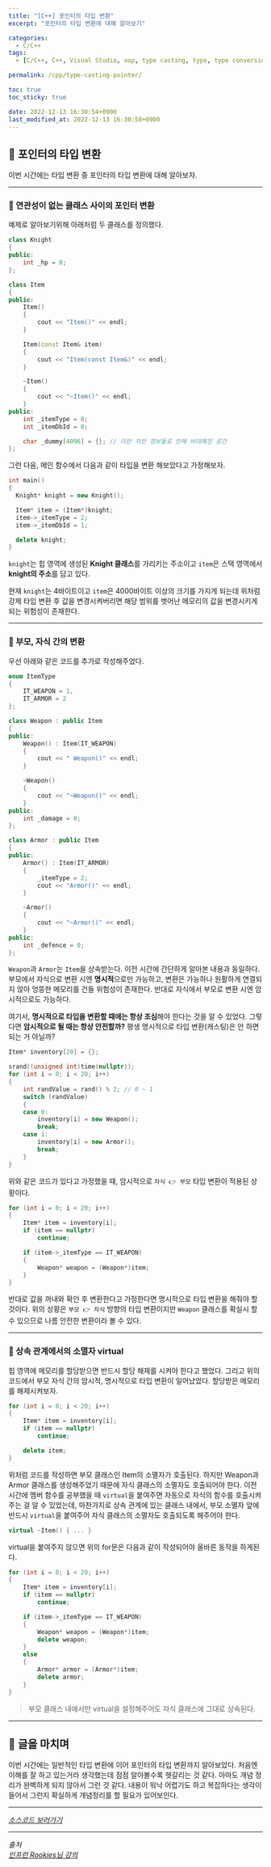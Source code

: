 ```yaml
---
title: "[C++] 포인터의 타입 변환"
excerpt: "포인터의 타입 변환에 대해 알아보기"

categories:
  - C/C++
tags:
  - [C/C++, C++, Visual Studio, oop, type casting, type, type conversion, pointer]

permalink: /cpp/type-casting-pointer/

toc: true
toc_sticky: true

date: 2022-12-13 16:30:54+0900
last_modified_at: 2022-12-13 16:30:58+0900
---
```

 
## 👻 포인터의 타입 변환
이번 시간에는 타입 변환 중 포인터의 타입 변환에 대해 알아보자.

***

### 🌱 연관성이 없는 클래스 사이의 포인터 변환
예제로 알아보기위해 아래처럼 두 클래스를 정의했다.

```c++
class Knight
{
public:
    int _hp = 0;
};

class Item
{
public:
    Item()
    {
        cout << "Item()" << endl;
    }

    Item(const Item& item)
    {
        cout << "Item(const Item&)" << endl;
    }

    ~Item()
    {
        cout << "~Item()" << endl;
    }
public:
    int _itemType = 0;
    int _itemDbId = 0;

    char _dummy[4096] = {}; // 이런 저런 정보들로 인해 비대해진 공간
};
```

그런 다음, 메인 함수에서 다음과 같이 타입을 변환 해보았다고 가정해보자.

```c++
int main()
{
  Knight* knight = new Knight();

  Item* item = (Item*)knight;
  item->_itemType = 2;
  item->_itemDbId = 1;

  delete knight;
}
```

``` knight ```는 힙 영역에 생성된 **Knight 클래스**를 가리키는 주소이고 ``` item ```은 스택 영역에서 **knight의 주소**를 담고 있다.

현재 ``` knight ```는 4바이트이고 ``` item ```은 4000바이트 이상의 크기를 가지게 되는데 위처럼 강제 타입 변환 후 값을 변경시켜버리면 해당 범위를 벗어난 메모리의 값을 변경시키게 되는 위험성이 존재한다.

***

### 🌱 부모, 자식 간의 변환
우선 아래와 같은 코드를 추가로 작성해주었다.

```c++
enum ItemType
{
    IT_WEAPON = 1,
    IT_ARMOR = 2
};

class Weapon : public Item
{
public:
    Weapon() : Item(IT_WEAPON)
    {
        cout << " Weapon()" << endl;
    }

    ~Weapon()
    {
        cout << "~Weapon()" << endl;
    }
public:
    int _damage = 0;
};

class Armor : public Item
{
public:
    Armor() : Item(IT_ARMOR)
    {
        _itemType = 2;
        cout << "Armor()" << endl;
    }

    ~Armor()
    {
        cout << "~Armor()" << endl;
    }
public:
    int _defence = 0;
};
```

``` Weapon ```과 ``` Armor ```는 ``` Item ```을 상속받는다. 이전 시간에 간단하게 알아본 내용과 동일하다. 부모에서 자식으로 변환 시엔 **명시적**으로만 가능하고, 변환은 가능하나 원활하게 연결되지 않아 엉뚱한 메모리를 건들 위험성이 존재한다. 반대로 자식에서 부모로 변환 시엔 암시적으로도 가능하다.

여기서, **명시적으로 타입을 변환할 때에는 항상 조심**해야 한다는 것을 알 수 있었다. 그렇다면 **암시적으로 될 때는 항상 안전할까?** 평생 명시적으로 타입 변환(캐스팅)은 안 하면 되는 거 아닐까?

```c++
Item* inventory[20] = {};

srand((unsigned int)time(nullptr));
for (int i = 0; i < 20; i++)
{
    int randValue = rand() % 2; // 0 ~ 1
    switch (randValue)
    {
    case 0:
        inventory[i] = new Weapon();
        break;
    case 1:
        inventory[i] = new Armor();
        break;
    }
}
```

위와 같은 코드가 있다고 가정했을 때, 암시적으로 ``` 자식 👉 부모 ``` 타입 변환이 적용된 상황이다.

```c++
for (int i = 0; i < 20; i++)
{
    Item* item = inventory[i];
    if (item == nullptr)
        continue;

    if (item->_itemType == IT_WEAPON)
    {
        Weapon* weapon = (Weapon*)item;
    }
}
```

반대로 값을 꺼내와 확인 후 변환한다고 가정한다면 명시적으로 타입 변환을 해줘야 할 것이다. 위의 상황은 ``` 부모 👉 자식 ``` 방향의 타입 변환이지만 ``` Weapon ``` 클래스를 확실시 할 수 있으므로 나름 안전한 변환이라 볼 수 있다.

***

### 🌱 상속 관계에서의 소멸자 virtual
힙 영역에 메모리를 할당받으면 반드시 할당 해제를 시켜야 한다고 했었다. 그리고 위의 코드에서 부모 자식 간의 암시적, 명시적으로 타입 변환이 일어났었다. 할당받은 메모리를 해제시켜보자.

```c++
for (int i = 0; i < 20; i++)
{
    Item* item = inventory[i];
    if (item == nullptr)
        continue;

    delete item;
}
```

위처럼 코드를 작성하면 부모 클래스인 Item의 소멸자가 호출된다. 하지만 Weapon과 Armor 클래스를 생성해주었기 때문에 자식 클래스의 소멸자도 호출되어야 한다. 이전 시간에 멤버 함수를 공부했을 때 ``` virtual ```을 붙여주면 자동으로 자식의 함수를 호출시켜주는 걸 알 수 있었는데, 마찬가지로 상속 관계에 있는 클래스 내에서, 부모 소멸자 앞에 반드시 ``` virtual ```을 붙여주어 자식 클래스의 소멸자도 호출되도록 해주어야 한다.

```c++
virtual ~Item() { ... }
```

virtual을 붙여주지 않으면 위의 for문은 다음과 같이 작성되어야 올바른 동작을 하게된다.

```c++
for (int i = 0; i < 20; i++)
{
    Item* item = inventory[i];
    if (item == nullptr)
        continue;

    if (item->_itemType == IT_WEAPON)
    {
        Weapon* weapon = (Weapon*)item;
        delete weapon;
    }
    else
    {
        Armor* armor = (Armor*)item;
        delete armor;
    }
}
```

> 부모 클래스 내에서만 virtual을 설정해주어도 자식 클래스에 그대로 상속된다.

***

## 👻 글을 마치며
이번 시간에는 일반적인 타입 변환에 이어 포인터의 타입 변환까지 알아보았다. 처음엔 이해를 잘 하고 있는거라 생각했는데 점점 알아볼수록 헷갈리는 것 같다. 아마도 개념 정리가 완벽하게 되지 않아서 그런 것 같다. 내용이 워낙 어렵기도 하고 복잡하다는 생각이 들어서 그런지 확실하게 개념정리를 할 필요가 있어보인다.

***

_[소스코드 보러가기](https://github.com/choi-dan-di/study_cpp/tree/main/heap/type-casting-pointer)_

***

_출처_   
_[인프런 Rookies님 강의](https://inf.run/bje8)_   